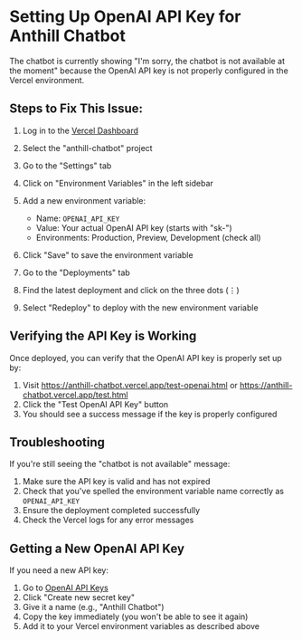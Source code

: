 # Setting Up OpenAI API Key for Anthill Chatbot

The chatbot is currently showing "I'm sorry, the chatbot is not available at the moment" because the OpenAI API key is not properly configured in the Vercel environment.

## Steps to Fix This Issue:

1. Log in to the [Vercel Dashboard](https://vercel.com)

2. Select the "anthill-chatbot" project

3. Go to the "Settings" tab

4. Click on "Environment Variables" in the left sidebar

5. Add a new environment variable:
   - Name: `OPENAI_API_KEY`
   - Value: Your actual OpenAI API key (starts with "sk-")
   - Environments: Production, Preview, Development (check all)

6. Click "Save" to save the environment variable

7. Go to the "Deployments" tab

8. Find the latest deployment and click on the three dots (⋮)

9. Select "Redeploy" to deploy with the new environment variable

## Verifying the API Key is Working

Once deployed, you can verify that the OpenAI API key is properly set up by:

1. Visit https://anthill-chatbot.vercel.app/test-openai.html or https://anthill-chatbot.vercel.app/test.html
2. Click the "Test OpenAI API Key" button
3. You should see a success message if the key is properly configured

## Troubleshooting

If you're still seeing the "chatbot is not available" message:

1. Make sure the API key is valid and has not expired
2. Check that you've spelled the environment variable name correctly as `OPENAI_API_KEY`
3. Ensure the deployment completed successfully
4. Check the Vercel logs for any error messages

## Getting a New OpenAI API Key

If you need a new API key:

1. Go to [OpenAI API Keys](https://platform.openai.com/api-keys)
2. Click "Create new secret key"
3. Give it a name (e.g., "Anthill Chatbot")
4. Copy the key immediately (you won't be able to see it again)
5. Add it to your Vercel environment variables as described above 